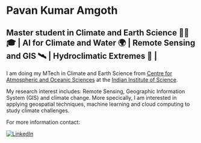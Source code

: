 # Pavan Kumar Amgoth
## Master student in Climate and Earth Science 👨‍🔬🎓 | AI for Climate and Water 🌍 | Remote Sensing and GIS 🛰️ | Hydroclimatic Extremes 🌊 |


I am doing my MTech in Climate and Earth Science from [Centre for Atmospheric and Oceanic Sciences](https://caos.iisc.ac.in/) at the [Indian Institute of Science](https://iisc.ac.in/).

My research interest includes: Remote Sensing, Geographic Information System (GIS) and climate change. More specically, I am interested in applying geospatial techniques, machine learning and cloud computing to study climate challenges.

For more information contact:


[![LinkedIn](https://upload.wikimedia.org/wikipedia/commons/0/01/LinkedIn_Logo.svg)](https://www.linkedin.com/in/pavan-kumar-amgoth/)
